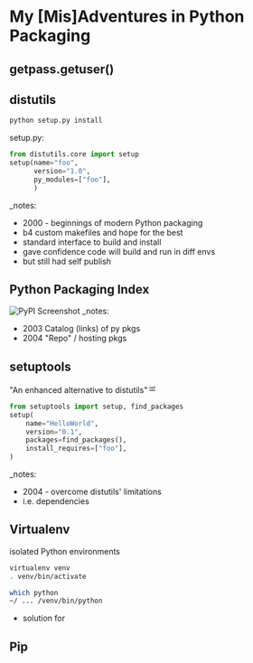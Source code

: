 


# My [Mis]Adventures in Python Packaging



## getpass.getuser()



## distutils
```bash
python setup.py install
```
setup<span>.</span>py:
```python
from distutils.core import setup
setup(name="foo",
      version="1.0",
      py_modules=["foo"],
      )
```
_notes:
* 2000 - beginnings of modern Python packaging
* b4 custom makefiles and hope for the best
* standard interface to build and install
* gave confidence code will build and run in diff envs
* but still had self publish



## Python Packaging Index
![PyPI Screenshot](https://api.pcloud.com/getpubthumb?code=ulHctalK&size=746x688)
_notes:
* 2003 Catalog (links) of py pkgs
* 2004 "Repo" / hosting pkgs



## setuptools
"An enhanced alternative to distutils"<sup> <small><small>[ref](https://docs.python.org/3/library/distutils.html)</small></small><sup><!-- .element: style="text-align:center" -->
```python
from setuptools import setup, find_packages
setup(
    name="HelloWorld",
    version="0.1",
    packages=find_packages(),
    install_requires=["foo"],
)
```
_notes:
* 2004 - overcome distutils' limitations
* i.e. dependencies



## Virtualenv
isolated Python environments
```bash
virtualenv venv
. venv/bin/activate

which python
~/ ... /venv/bin/python
```
* solution for



## Pip
<!--stackedit_data:
eyJoaXN0b3J5IjpbLTMzNzgyNTYwNSwxOTQzODcwODA5LDMwOT
A1MjE2MywtNDczODkwOTY2LDY4MjY4NTMyMSwxMjU3MzczMDIy
LDI1NTAxNDkxNywtMjExOTExOTY1NF19
-->